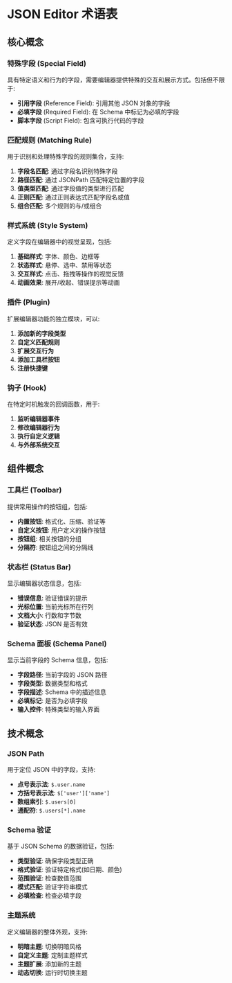 # JSON Editor 术语表

## 核心概念

### 特殊字段 (Special Field)
具有特定语义和行为的字段，需要编辑器提供特殊的交互和展示方式。包括但不限于:

- **引用字段** (Reference Field): 引用其他 JSON 对象的字段
- **必填字段** (Required Field): 在 Schema 中标记为必填的字段
- **脚本字段** (Script Field): 包含可执行代码的字段

### 匹配规则 (Matching Rule)
用于识别和处理特殊字段的规则集合，支持:

1. **字段名匹配**: 通过字段名识别特殊字段
2. **路径匹配**: 通过 JSONPath 匹配特定位置的字段
3. **值类型匹配**: 通过字段值的类型进行匹配
4. **正则匹配**: 通过正则表达式匹配字段名或值
5. **组合匹配**: 多个规则的与/或组合

### 样式系统 (Style System)
定义字段在编辑器中的视觉呈现，包括:

1. **基础样式**: 字体、颜色、边框等
2. **状态样式**: 悬停、选中、禁用等状态
3. **交互样式**: 点击、拖拽等操作的视觉反馈
4. **动画效果**: 展开/收起、错误提示等动画

### 插件 (Plugin)
扩展编辑器功能的独立模块，可以:

1. **添加新的字段类型**
2. **自定义匹配规则**
3. **扩展交互行为**
4. **添加工具栏按钮**
5. **注册快捷键**

### 钩子 (Hook)
在特定时机触发的回调函数，用于:

1. **监听编辑器事件**
2. **修改编辑器行为**
3. **执行自定义逻辑**
4. **与外部系统交互**

## 组件概念

### 工具栏 (Toolbar)
提供常用操作的按钮组，包括:

- **内置按钮**: 格式化、压缩、验证等
- **自定义按钮**: 用户定义的操作按钮
- **按钮组**: 相关按钮的分组
- **分隔符**: 按钮组之间的分隔线

### 状态栏 (Status Bar)
显示编辑器状态信息，包括:

- **错误信息**: 验证错误的提示
- **光标位置**: 当前光标所在行列
- **文档大小**: 行数和字节数
- **验证状态**: JSON 是否有效

### Schema 面板 (Schema Panel)
显示当前字段的 Schema 信息，包括:

- **字段路径**: 当前字段的 JSON 路径
- **字段类型**: 数据类型和格式
- **字段描述**: Schema 中的描述信息
- **必填标记**: 是否为必填字段
- **输入控件**: 特殊类型的输入界面

## 技术概念

### JSON Path
用于定位 JSON 中的字段，支持:

- **点号表示法**: `$.user.name`
- **方括号表示法**: `$['user']['name']`
- **数组索引**: `$.users[0]`
- **通配符**: `$.users[*].name`

### Schema 验证
基于 JSON Schema 的数据验证，包括:

- **类型验证**: 确保字段类型正确
- **格式验证**: 验证特定格式(如日期、颜色)
- **范围验证**: 检查数值范围
- **模式匹配**: 验证字符串模式
- **必填检查**: 检查必填字段

### 主题系统
定义编辑器的整体外观，支持:

- **明暗主题**: 切换明暗风格
- **自定义主题**: 定制主题样式
- **主题扩展**: 添加新的主题
- **动态切换**: 运行时切换主题 
